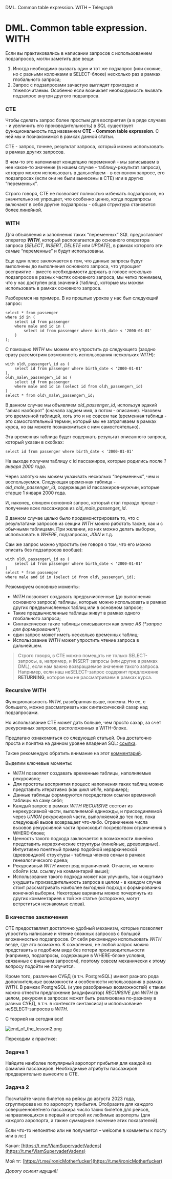 DML. Common table expression. WITH – Telegraph

DML. Common table expression. WITH
==================================


Если вы практиковались в написании запросов с использованием подзапросов, могли заметить две вещи:

1. Иногда необходимо вызвать один и тот же подзапрос (или схожие, но с разными колонками в SELECT-блоке) несколько раз в рамках глобального запроса;
2. Запрос с подзапросами зачастую выглядят громоздко и тяжелочитаемы. Особенно если возникает необходимость вызвать подзапрос внутри другого подзапроса.


### CTE

Чтобы сделать запрос более простым для восприятия (а в ряде случаев - и увеличить его производительность) в SQL существует функциональность под названием **CTE** - **Common table expression**. С ней мы и познакомимся в рамках данной статьи.

CTE - запрос, точнее, результат запроса, который можно использовать в рамках других запросов.

В чем-то это напоминает концепцию переменной - мы записываем в нее какое-то значение (в нашем случае - таблицу-результат запроса), которую можем использовать в дальнейшем - в основном запросе, его подзапросах (если они не были вынесены в CTE) или в других “переменных”.

Строго говоря, CTE не позволяет полностью избежать подзапросов, но значительно их упрощает, что особенно ценно, когда подзапросы включают в себя другие подзапросы - общая структура становится более линейной.


### WITH

Для объявления и заполнения таких “переменных” SQL предоставляет оператор **_WITH_**, который располагается до основного оператора запроса (_SELECT_, _INSERT_, _DELETE_ или _UPDATE_), в рамках которого эти самые “переменные” и будут использованы.

Еще один плюс заключается в том, что данные запросы будут выполнены до выполнения основного запроса, что упрощает восприятие - вместо необходимости держать в голове несколько подзапросов в разных частях основного запроса, мы четко понимаем, что у нас доступен ряд значений (таблиц), которые мы можем использовать в рамках основного запроса.

Разберемся на примере. В из прошлых уроков у нас был следующий запрос:

```
select * from passenger
where id in (
    select id from passenger
    where male and id in (
        select id from passenger where birth_date < '2000-01-01'
    )
);
```

С помощью _WITH_ мы можем его упростить до следующего (заодно сразу рассмотрим возможность использования нескольких _WITH_):

```
with old\_passenger\_id as (
    select id from passenger where birth_date < '2000-01-01'
),
old\_male\_passenger\_id as (
    select id from passenger
    where male and id in (select id from old\_passenger\_id)
)
select * from old\_male\_passenger\_id;
```

В данном случае мы объявляем _old\_passenger\_id_, используя эдакий “алиас наоборот” (сначала задаем имя, а потом - описание). Назовем это временной таблицей, хоть это и не совсем так (временная таблица - это самостоятельный термин, который мы не затрагиваем в рамках курса, но вы можете познакомиться с ним самостоятельно).

Эта временная таблица будет содержать результат описанного запроса, который указан в скобках:

```
select id from passenger where birth_date < '2000-01-01'
```

На выходе получим таблицу с id пассажиров, которые родились после _1 января 2000 года_.

Через запятую мы можем указывать несколько “переменных”, чем и воспользуемся. Следующая временная таблица - _old\_male\_passenger\_id_, содержащая _id_ пассажиров-мужчин, которые старше 1 января 2000 года.

И, наконец, опишем основной запрос, который стал гораздо проще - получение всех пассажиров из _old\_male\_passenger\_id_.

В данном случае целью было продемонстрировать то, что с результатами запросов из секции _WITH_ можно работать также, как и с обычными таблицами. При желании, из них можно делать выборки, использовать в _WHERE_, подзапросах, _JOIN_ и т.д.

Сам же запрос можно упростить (не говоря о том, что его можно описать без подзапросов вообще):

```
with old\_passenger\_id as (
    select id from passenger where birth_date < '2000-01-01'
)
select * from passenger
where male and id in (select id from old\_passenger\_id);
```

Резюмируем основные моменты:

* _WITH_ позволяет создавать предвычисленные (до выполнения основного запроса) таблицы, которые можно использовать в рамках других предвычисленных таблиц или в основном запросе;
* Такие предвычисленные таблицы живут в рамках одного глобального запроса;
* Синтаксически такие таблицы описываются как _алиас AS (\*запрос для формирования\*)_;
* один запрос может иметь несколько временных таблиц;
* Использование _WITH_ может упростить чтение запроса в дальнейшем.

> Строго говоря, в CTE можно помещать не только SELECT-запросы, а, например, и INSERT-запросы (или другие в рамках DML), если нам важно возвращаемое значение такого запроса. Например, если наш неSELECT-запрос содержит предложение **RETURNING**, которое мы не рассматриваем в рамках курса.


### Recursive WITH

Функциональность _WITH_, разобранная выше, полезна. Но ее, с большего, можно рассматривать как синтаксический сахар над подзапросами.

Но использование CTE может дать больше, чем просто сахар, за счет рекурсивных запросов, расположенных в WITH-блоке.

Предлагаю ознакомиться со следующей статьей. Она достаточно проста и понятна на данном уровне владения SQL: [ссылка](https://habr.com/ru/articles/269497/).

Также рекомендую обратить внимание на этот [комментарий](https://habr.com/ru/articles/269497/#comment_8626915).

Выделим ключевые моменты:

* _WITH_ позволяет создавать временные таблицы, наполняемые рекурсивно;
* Для простоты восприятия процесс наполнения таких таблиц можно представить итеративно (как цикл _while_, например);
* Данные таблицы формируются посредством ссылки временной таблицы на саму себя;
* Каждый запрос в рамках _WITH RECURSIVE_ состоит из нерекурсивной части, выполняемой единожды, и присоединяемой через _UNION_ рекурсивной части, выполняемой до тех пор, пока следующий вызов возвращает что-либо. Ограничение числа вызовов рекурсивной части происходит посредством ограничения в WHERE-блоке;
* Ценность такого подхода заключается в возможности линейно представить иерархические структуры (линейные, древовидные). Интуитивно понятный пример подобной иерархической (древовидной) структуры - таблица членов семьи в рамках генеалогического древа;
* Рекурсивный _WITH_ имеет ряд ограничений. Отчасти, их можно обойти (см. ссылку на комментарий выше);
* Использование такого подхода может как улучшить, так и ощутимо ухудшить производительность запроса в целом - в каждом случае стоит рассматривать наиболее выгодный подход к формированию конечной выборки. Некоторые варианты можно почерпнуть из других комментариев к той же статье (осторожно, могут встретиться незнакомые слова).

###   

### В качестве заключения

CTE предоставляет достаточно удобный механизм, которые позволяет упростить написание и чтение сложных запросов с большой вложенностью подзапросов. От себя рекомендую использовать _WITH_ везде, где это возможно. К сожалению, не любой запрос можно представить в подобном виде без потери производительности (например, подзапросы, содержащие в WHERE-блоке условия, связанные с внешним запросом), поэтому совсем механически к этому вопросу подойти не получится.

Кроме того, различные СУБД (в т.ч. PostgreSQL) имеют разного рода дополнительные возможности и особенности использования в рамках _WITH_. В рамках PostgreSQL (и уже разобранных возможностей) к таким можно отнести предложение (модификатор) _RECURSIVE_ для _WITH_ (в целом, рекурсия в запросах может быть реализована по-разному в разных СУБД, в т.ч. в контексте синтаксиса) и использование неSELECT-запросов в _WITH_.


С теорией на сегодня все!

![end_of_the_lesson2.png](..%2F..%2F..%2Ffile%2Fend_of_the_lesson2.png)

Переходим к практике:

### Задача 1

Найдите наиболее популярный аэропорт прибытия для каждой из фамилий пассажиров. Необходимые атрибуты пассажиров предварительно вынесите в CTE.


### Задача 2

Посчитайте число билетов на рейсы до августа 2023 года, сгруппировав их по аэропорту прибытия. Отобразите для каждого совершеннолетнего пассажира число таких билетов для рейсов, направляющихся в первый и второй их любимые аэропорты (для каждого аэропорта, а также суммарное значение этих показателей).


Если что-то непонятно или не получается – welcome в комменты к посту или в лс:)

Канал: [https://t.me/ViamSupervadetVadens](https://t.me/ViamSupervadetVadens)

Мой тг: [https://t.me/ironicMotherfucker](https://t.me/ironicMotherfucker)

_Дорогу осилит идущий!_